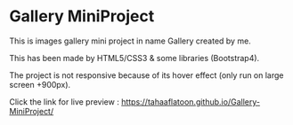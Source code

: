 # Gallery MiniProject

This is images gallery mini project in name Gallery created by me.

This has been made by HTML5/CSS3 & some libraries (Bootstrap4).

The project is not responsive because of its hover effect (only run on large screen +900px).

Click the link for live preview : <https://tahaaflatoon.github.io/Gallery-MiniProject/>
